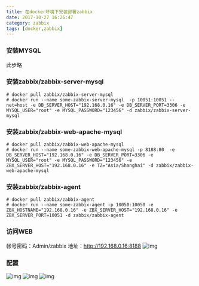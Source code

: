 ```yaml
---
title: 在docker环境下安装部署zabbix
date: 2017-10-27 16:26:47
category: zabbix
tags: [docker,zabbix]
---
```


### 安装MYSQL
此步略
### 安装zabbix/zabbix-server-mysql
```shell
# docker pull zabbix/zabbix-server-mysql
# docker run --name some-zabbix-server-mysql  -p 10051:10051 --net=host -e DB_SERVER_HOST="192.168.0.16" -e DB_SERVER_PORT=3306 -e MYSQL_USER="root" -e MYSQL_PASSWORD="123456" -d zabbix/zabbix-server-mysql

```

### 安装zabbix/zabbix-web-apache-mysql
```shell
# docker pull zabbix/zabbix-web-apache-mysql
# docker run --name some-zabbix-web-apache-mysql -p 8188:80  -e DB_SERVER_HOST="192.168.0.16" -e DB_SERVER_PORT=3306 -e MYSQL_USER="root" -e MYSQL_PASSWORD="123456" -e ZBX_SERVER_HOST="192.168.0.16" -e TZ="Asia/Shanghai" -d zabbix/zabbix-web-apache-mysql

```

### 安装zabbix/zabbix-agent
```shell
# docker pull zabbix/zabbix-agent
# docker run --name some-zabbix-agent -p 10050:10050 -e ZBX_HOSTNAME="192.168.0.16" -e ZBX_SERVER_HOST="192.168.0.16" -e ZBX_SERVER_PORT=10051 -d zabbix/zabbix-agent

```
### 访问WEB
帐号密码：Admin/zabbix
地址：http://192.168.0.16:8188
![img](https://clyhs.github.io/images/zabbix/zabbix01.png)

### 配置
![img](https://clyhs.github.io/images/zabbix/zabbix02.png)
![img](https://clyhs.github.io/images/zabbix/zabbix03.png)
![img](https://clyhs.github.io/images/zabbix/zabbix04.png)

